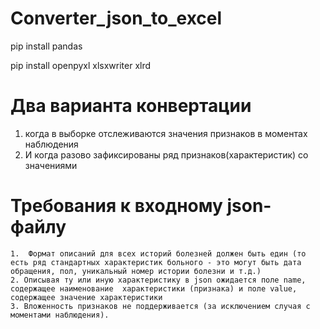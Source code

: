 # Converter_json_to_excel

pip install pandas

pip install openpyxl xlsxwriter xlrd


# Два варианта конвертации 
1. когда в выборке отслеживаются значения признаков в моментах наблюдения
2. И когда разово зафиксированы ряд признаков(характеристик) со значениями 

# Требования к входному json-файлу
	1.  Формат описаний для всех историй болезней должен быть един (то есть ряд стандартных характеристик больного - это могут быть дата обращения, пол, уникальный номер истории болезни и т.д.)
	2. Описывая ту или иную характеристику в json ожидается поле name, содержащее наименование  характеристики (признака) и поле value,  содержащее значение характеристики
	3. Вложенность признаков не поддерживается (за исключением случая с моментами наблюдения).
